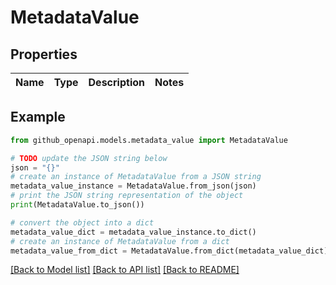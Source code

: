 # MetadataValue


## Properties

Name | Type | Description | Notes
------------ | ------------- | ------------- | -------------

## Example

```python
from github_openapi.models.metadata_value import MetadataValue

# TODO update the JSON string below
json = "{}"
# create an instance of MetadataValue from a JSON string
metadata_value_instance = MetadataValue.from_json(json)
# print the JSON string representation of the object
print(MetadataValue.to_json())

# convert the object into a dict
metadata_value_dict = metadata_value_instance.to_dict()
# create an instance of MetadataValue from a dict
metadata_value_from_dict = MetadataValue.from_dict(metadata_value_dict)
```
[[Back to Model list]](../README.md#documentation-for-models) [[Back to API list]](../README.md#documentation-for-api-endpoints) [[Back to README]](../README.md)


